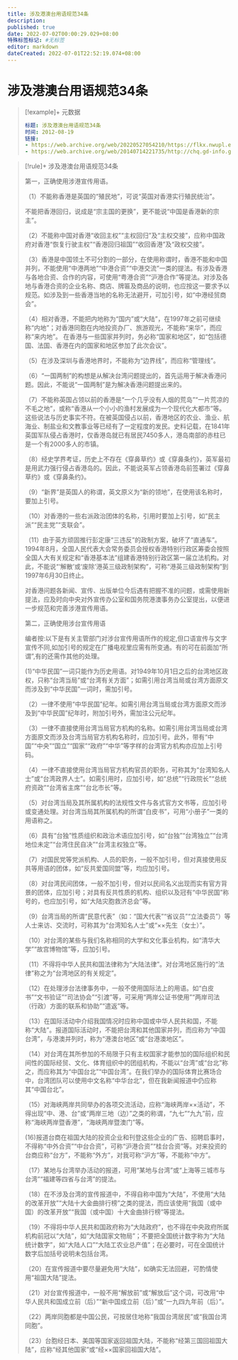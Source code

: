 ```yaml
---
title: 涉及港澳台用语规范34条
description:
published: true
date: 2022-07-02T00:00:29.029+08:00
特殊标签标记: #无标签
editor: markdown
dateCreated: 2022-07-01T22:52:19.074+08:00
---
```


# 涉及港澳台用语规范34条

> [!example]+ 元数据
>
> ```YAML
> 标题: 涉及港澳台用语规范34条
> 时间: 2012-08-19
> 链接:
> - https://web.archive.org/web/20220527054210/https://flkx.nwupl.edu.cn/zzwd/47703.htm
> - https://web.archive.org/web/20140714221735/http://chq.gd-info.gov.cn/shtml/chq/xxgk/xxgk_4/2012/08/19/65030.shtml
> ```

> [!rule]+ 涉及港澳台用语规范34条
>
> 第一，正确使用涉港宣传用语。
> 
> （1）不能称香港是英国的“殖民地”，可说“英国对香港实行殖民统治”。
> 
> 不能把香港回归，说成是“宗主国的更换”，更不能说“中国是香港新的宗主”。
> 
> （2）不能称中国对香港“收回主权”“主权回归”及“主权交接”，应称中国政府对香港“恢复行驶主权”“香港回归祖国”“收回香港”及“政权交接”。
> 
> （3）香港是中国领土不可分割的一部分，在使用称谓时，香港不能和中国并列，不能使用“中港两地”“中港合资”“中港交流”一类的提法。有涉及香港与各地合资、合作的内容，可使用“粤港合资”“沪港合作”等提法。对涉及各地与香港合资的企业名称、商店、牌匾及商品的说明，也应按这一要求予以规范。如涉及到一些香港当地的名称无法避开，可加引号，如“中港经贸商会”。
> 
> （4）相对香港，不能把内地称为“国内”或“大陆”，在1997年之前可继续称“内地”；对香港同胞在内地投资办厂、旅游观光，不能称“来华”，而应称“来内地”。 在香港与一些国家并列时，务必称“国家和地区”，如“包括德国、法国、香港在内的国家和地区参加了此次会议”。
> 
> （5）在涉及深圳与香港地界时，不能称为“边界线”，而应称“管理线”。
> 
> （6）“一国两制”的构想是从解决台湾问题提出的，首先运用于解决香港问题。因此，不能说“一国两制”是为解决香港问题提出来的。
> 
> （7）不能称英国占领以前的香港是“一个几乎没有人烟的荒岛”“一片荒凉的不毛之地”，或称“香港从一个小小的渔村发展成为一个现代化大都市”等。这些说法与历史事实不符。在被英国侵占以前，香港地区的农业、渔业、航海业、制盐业和文教事业等已经有了一定程度的发民。史料记载，在1841年英国军队侵占香港时，仅香港岛就已有居民7450多人，港岛南部的赤柱已是一个有2000多人的市镇。
> 
> （8）经史学界考证，历史上不存在《穿鼻草约》或《穿鼻条约》，英军最初是用武力强行侵占香港岛的。因此，不能说英军占领香港岛前签署过《穿鼻草约》或《穿鼻条约》。
> 
> （9）“新界”是英国人的称谓，英文原义为“新的领地”，在使用该名称时，要加上引号。
> 
> （10）对香港的一些右派政治团体的名称，引用时要加上引号，如“民主派”“民主党”“支联会”。
> 
> （11）由于英方顽固推行彭定康“三违反”的政制方案，破坏了“直通车”。1994年8月，全国人民代表大会常务委员会授权香港特别行政区筹委会按照全国人大有关规定和“香港基本法”组建香港特别行政区第一届立法机构。对此，不能说“‘解散’或‘废除’港英三级政制架构”，可称“港英三级政制架构”到1997年6月30日终止。
> 
> 对香港问题各新闻、宣传、出版单位今后遇有把握不准的问题，或需使用新提法，应及时向中央对外宣传办公室和国务院港澳事务办公室提出，以便进一步规范和完善涉港宣传用语。
> 
> 第二，正确使用涉台宣传用语
> 
> 编者按:以下是有关主管部门对涉台宣传用语所作的规定,但口语宣传与文字宣传不同,如加引号的规定在广播电视里应需有所变通。有的可在前面加“所谓”,有的还需作其他的处理。
> 
> (1)“中华民国”一词只能作为历史用语。对1949年10月1日之后的台湾地区政权，只称“台湾当局”或“台湾有关方面”；如需引用台湾当局或台湾方面原文而涉及到“中华民国”一词时，需加引号。
> 
> （2）一律不使用“中华民国”纪年。如需引用台湾当局或台湾方面原文而涉及到“中华民国”纪年时，附加引号外，需加注公元纪年。
> 
> （3）一律不直接使用台湾当局官方机构的名称。如需引用台湾当局或台湾方面原文而涉及台湾当局官方机构名称时，应加引号。此外，带有“中国”“中央”“国立”“国家”“政府”“中华”等字样的台湾官方机构亦应加上引号码。
> 
> （4）一律不直接使用台湾当局官方机构官员的职务，可称其为“台湾知名人士”或“台湾政界人士”。如需引用时，应加引号，如“总统”“行政院长”“总统府资政”“台湾省主席”“台北市长”等。
> 
> （5）对台湾当局及其所属机构的法规性文件与各式官方文书等，应加引号或变通处理。对台湾当局其所属机构的所谓“白皮书”，可用“小册子”一类的用语称之。
> 
> （6）具有“台独”性质组织和政治术语应加引号，如“台独”“台湾独立”“台湾地位未定”“台湾住民自决”“台湾主权独立”等。
> 
> （7）对国民党等党派机构、人员的职务，一般不加引号，但对真接使用反共等用语的团体，如“反共爱国同盟”等，均应加引号。
> 
> （8）对台湾民间团体，一般不加引号，但对以民间名义出现而实有官方背景的团体，应加引号；对具有反共性质的机构、组织以及冠有“中华民国”称号的，也应加引号，如“大陆灾胞救济总会”等。
> 
> （9）台湾当局的所谓“民意代表”（如：“国大代表”“省议员”“立法委员”）等人士来访、交流时，可称其为“台湾知名人士”或“××先生（女士）”。
> 
> （10）对台湾的某些与我们名称相同的大学和文化事业机构，如“清华大学”“故宫博物馆”等，应加引号。
> 
> （11）不得将中华人民共和国法律称为“大陆法律”。对台湾地区施行的“法律”称之为“台湾地区的有关规定”。
> 
> （12）在处理涉台法律事务中，一般不使用国际法上的用语。如“白皮书”“文书验证”“司法协会”“引渡”等，可采用“两岸公证书使用”“两岸司法（行政）方面的联系和协助”“遣返”等。
> 
> （13）在国际活动中介绍我国情况时应称中国或中华人民共和国，不能称“大陆”。报道国际活动时，不能把台湾和其他国家并列，而应称为“中国台湾”，与港澳并列时，称为“港澳台地区”或“台港澳地区”。
> 
> （14）对台湾在其所参加的不局限于只有主权国家才能参加的国际组织和民间性的国际经贸、文化、体育组织中的团组机构，不能以“台湾”或“台北”称之，而应称其为“中国台北”“中国台湾”。在我们举办的国际体育比赛场合中，台湾团队可以使用中文名称“中华台北”，但在我新闻报道中仍应称其“中国台北”。
> 
> （15）对海峡两岸共同举办的各项交流活动，应称“海峡两岸××活动”，不得出现“中、港、台”或“两岸三地（边）”之类的称谓，“九七”“九九”前，应称“海峡两岸暨香港”，“海峡两岸暨澳门”等。
> 
> (16)报道台商在祖国大陆的投资企业和刊登这些企业的广告、招聘启事时，不得称“中外合资”“中台合资”，可称“沪港合资”“桂台合资”等。对来投资的台商应称“台方”，不能称“外方”，对我可称“沪方”等，不能称“中方”。
> 
> （17）某地与台湾举办活动的报道，可用“某地与台湾”或“上海等三城市与台湾”“福建等四省与台湾”的提法。
> 
> （18）在不涉及台湾的宣传报道中，不得自称中国为“大陆”，不使用“大陆的改革开放”“大陆十大金曲排行榜”之类的提法，而应该使用“我国（或中国）的改革开放”“我国（或中国）十大金曲排行榜”等提法。
> 
> （19）不得将中华人民共和国政府称为“大陆政府”，也不得在中央政府所属机构前冠以“大陆”，如“大陆国家文物局”；不要把全国统计数字称为“大陆统计数字”，如“大陆人口”“大陆工农业总产值”；在必要时，可在全国统计数字后加括号说明未包括台湾。
> 
> （20）在宣传报道中要尽量避免用“大陆”，如确实无法回避，可酌情使用“祖国大陆”提法。
> 
> （21）对台宣传报道中，一般不用“解放前”或“解放后”这个词，可改用“中华人民共和国成立前（后）”“新中国成立前（后）”或“一九四九年前（后）”。
> 
> （22）两岸同胞都是中国公民，可按居住地称“我国台湾居民”或“我国台湾同胞”。
> 
> （23）台胞经日本、美国等国家返回祖国大陆，不能称“经第三国回祖国大陆”，应称“经其他国家”或“经××国家回祖国大陆”。
